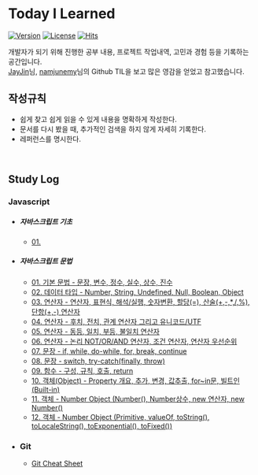 # **Today I Learned**
[![Version](https://img.shields.io/badge/version-2021.8.9.-red.svg)](./CHANGELOG)  [![License](https://img.shields.io/github/license/mashape/apistatus.svg)](./LICENSE)  [![Hits](https://hits.seeyoufarm.com/api/count/incr/badge.svg?url=https://github.com/mansaout/TIL)](https://hits.seeyoufarm.com/)

개발자가 되기 위해 진행한 공부 내용, 프로젝트 작업내역, 고민과 경험 등을 기록하는 공간입니다.  
[JayJin](https://github.com/milooy)님, [namjunemy](https://github.com/namjunemy)님의 Github TIL을 보고 많은 영감을 얻었고 참고했습니다.

## **작성규칙**
- 쉽게 찾고 쉽게 읽을 수 있게 내용을 명확하게 작성한다.
- 문서를 다시 봤을 때, 추가적인 검색을 하지 않게 자세히 기록한다.
- 레퍼런스를 명시한다.

<br>

## **Study Log**

### **Javascript**
- ##### 자바스크립트 기초
  - [01. ]()
- ##### 자바스크립트 문법
  - [01. 기본 문법 - 문장, 변수, 정수, 실수, 상수, 진수](https://github.com/mansaout/TIL/blob/main/Javascript/01_basic_lexical_grammar.md)
  - [02. 데이터 타입 - Number, String, Undefined, Null, Boolean, Object](https://github.com/mansaout/TIL/blob/main/Javascript/02_basic_data_type.md)
  - [03. 연산자 - 연산자, 표현식, 해석/실행, 숫자변환, 할당(=), 산술(+,-,*,/,%), 단항(+,-) 연산자](https://github.com/mansaout/TIL/blob/main/Javascript/03_basic_operator.md)
  - [04. 연산자 - 후치, 전치, 관계 연산자 그리고 유니코드/UTF](https://github.com/mansaout/TIL/blob/main/Javascript/04_basic_operator.md)
  - [05. 연산자 - 동등, 일치, 부등, 불일치 연산자](https://github.com/mansaout/TIL/blob/main/Javascript/05_basic_operator.md)
  - [06. 연산자 - 논리 NOT/OR/AND 연산자, 조건 연산자, 연산자 우선순위](https://github.com/mansaout/TIL/blob/main/Javascript/06_basic_operator.md)
  - [07. 문장 - if, while, do-while, for, break, continue](https://github.com/mansaout/TIL/blob/main/Javascript/07_basic_statement.md)
  - [08. 문장 - switch, try-catch(finally, throw)](https://github.com/mansaout/TIL/blob/main/Javascript/08_basic_statement.md)
  - [09. 함수 - 구성, 규칙, 호출, return](https://github.com/mansaout/TIL/blob/main/Javascript/09_basic_function.md)
  - [10. 객체(Object) - Property 개요, 추가, 변경, 값추출, for~in문, 빌트인(Built-in) ](https://github.com/mansaout/TIL/blob/main/Javascript/10_basic_object.md)
  - [11. 객체 - Number Object (Number(), Number상수, new 연산자, new Number()](https://github.com/mansaout/TIL/blob/main/Javascript/11_basic_number_object.md)
  - [12. 객체 - Number Object (Primitive, valueOf, toString(), toLocaleString(), toExponential(), toFixed())](https://github.com/mansaout/TIL/blob/main/Javascript/12_basic_number_object.md)

- ### **Git**
  - [Git Cheat Sheet](https://github.com/mansaout/TIL/blob/main/Git/git_cheat_sheet.md)